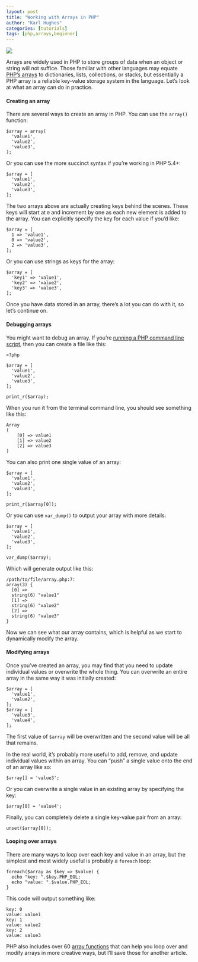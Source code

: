 ```yaml
---
layout: post
title: "Working with Arrays in PHP"
author: "Karl Hughes"
categories: [tutorials]
tags: [php,arrays,beginner]
---
```


![](https://i.imgur.com/UMsmk9f.jpg)

Arrays are widely used in PHP to store groups of data when an object or string
will not suffice. Those familiar with other languages may equate [PHP’s
arrays](http://php.net/manual/en/language.types.array.php) to dictionaries,
lists, collections, or stacks, but essentially a PHP array is a reliable
key-value storage system in the language. Let’s look at what an array can do in
practice.

#### Creating an array

There are several ways to create an array in PHP. You can use the `array()`
function:

    $array = array(
      'value1',
      'value2',
      'value3',
    );

Or you can use the more succinct syntax if you’re working in PHP 5.4+:

    $array = [
      'value1',
      'value2',
      'value3',
    ];

The two arrays above are actually creating keys behind the scenes. These keys
will start at `0` and increment by one as each new element is added to the
array. You can explicitly specify the key for each value if you’d like:

    $array = [
      1 => 'value1',
      0 => 'value2',
      2 => 'value3',
    ];

Or you can use strings as keys for the array:

    $array = [
      'key1' => 'value1',
      'key2' => 'value2',
      'key3' => 'value3',
    ];

Once you have data stored in an array, there’s a lot you can do with it, so
let’s continue on.

#### Debugging arrays

You might want to debug an array. If you’re [running a PHP command line
script](https://medium.com/shiphp/writing-a-php-command-line-script-31073babdef),
then you can create a file like this:

    <?php

    $array = [
      'value1',
      'value2',
      'value3',
    ];

    print_r($array);

When you run it from the terminal command line, you should see something like
this:

    Array
    (
        [0] => value1
        [1] => value2
        [2] => value3
    )

You can also print one single value of an array:

    $array = [
      'value1',
      'value2',
      'value3',
    ];

    print_r($array[0]);

Or you can use `var_dump()` to output your array with more details:

    $array = [
      'value1',
      'value2',
      'value3',
    ];

    var_dump($array);

Which will generate output like this:

    /path/to/file/array.php:7:
    array(3) {
      [0] =>
      string(6) "value1"
      [1] =>
      string(6) "value2"
      [2] =>
      string(6) "value3"
    }

Now we can see what our array contains, which is helpful as we start to
dynamically modify the array.

#### Modifying arrays

Once you’ve created an array, you may find that you need to update individual
values or overwrite the whole thing. You can overwrite an entire array in the
same way it was initially created:

    $array = [
      'value1',
      'value2',
    ];
    $array = [
      'value3',
      'value4',
    ];

The first value of `$array` will be overwritten and the second value will be all
that remains.

In the real world, it’s probably more useful to add, remove, and update
individual values within an array. You can “push” a single value onto the end of
an array like so:

    $array[] = 'value3';

Or you can overwrite a single value in an existing array by specifying the key:

    $array[0] = 'value4';

Finally, you can completely delete a single key-value pair from an array:

    unset($array[0]);

#### Looping over arrays

There are many ways to loop over each key and value in an array, but the
simplest and most widely useful is probably a `foreach` loop:

    foreach($array as $key => $value) {
      echo "key: ".$key.PHP_EOL;
      echo "value: ".$value.PHP_EOL;
    }

This code will output something like:

    key: 0
    value: value1
    key: 1
    value: value2
    key: 2
    value: value3

PHP also includes over 60 [array
functions](http://php.net/manual/en/ref.array.php) that can help you loop over
and modify arrays in more creative ways, but I’ll save those for another
article.
